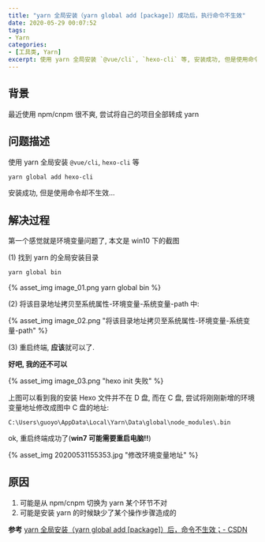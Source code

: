 ```yaml
---
title: "yarn 全局安装（yarn global add [package]）成功后，执行命令不生效"
date: 2020-05-29 00:07:52
tags:
- Yarn
categories:
- [工具类, Yarn]
excerpt: 使用 yarn 全局安装 `@vue/cli`, `hexo-cli` 等, 安装成功, 但是使用命令却不生效, 一般是环境变量配置问题
---
```



## 背景

最近使用 npm/cnpm 很不爽, 尝试将自己的项目全部转成 yarn

## 问题描述

使用 yarn 全局安装 `@vue/cli`, `hexo-cli` 等

```bash
yarn global add hexo-cli
```

安装成功, 但是使用命令却不生效...

## 解决过程

第一个感觉就是环境变量问题了, 本文是 win10 下的截图

(1) 找到 yarn 的全局安装目录 

```bash
yarn global bin
```

{% asset_img image_01.png yarn global bin %}

(2) 将该目录地址拷贝至系统属性-环境变量-系统变量-path 中:

{% asset_img image_02.png "将该目录地址拷贝至系统属性-环境变量-系统变量-path" %}

(3) 重启终端, **应该**就可以了.

**好吧, 我的还不可以**

{% asset_img image_03.png "hexo init 失败" %}

上图可以看到我的安装 Hexo 文件并不在 D 盘, 而在 C 盘, 尝试将刚刚新增的环境变量地址修改成图中 C 盘的地址: 
```
C:\Users\guoyo\AppData\Local\Yarn\Data\global\node_modules\.bin
```

ok, 重启终端成功了(**win7 可能需要重启电脑!!**)

{% asset_img 20200531155353.jpg "修改环境变量地址" %}


## 原因

1. 可能是从 npm/cnpm 切换为 yarn 某个环节不对
2. 可能是安装 yarn 的时候缺少了某个操作步骤造成的

**参考**
[yarn 全局安装（yarn global add [package]）后，命令不生效；- CSDN](https://blog.csdn.net/weixin_41643133/article/details/83829235)
